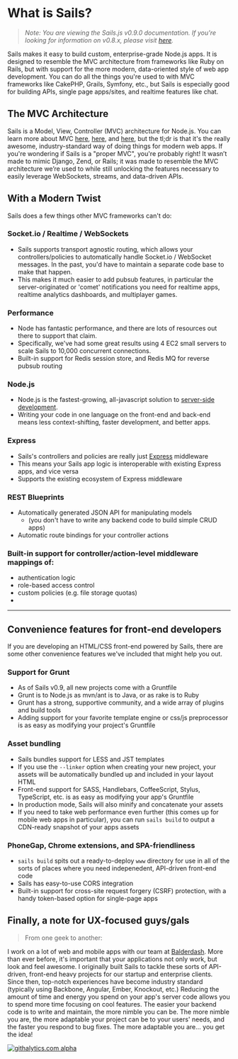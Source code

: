 # What is Sails?
> _Note: You are viewing the Sails.js v0.9.0 documentation.  If you're looking for information on v0.8.x, please visit [here](http://08x.sailsjs.org)._

Sails makes it easy to build custom, enterprise-grade Node.js apps. It is designed to resemble the MVC architecture from frameworks like Ruby on Rails, but with support for the more modern, data-oriented style of web app development.
You can do all the things you're used to with MVC frameworks like CakePHP, Grails, Symfony, etc., but Sails is especially good for building APIs, single page apps/sites, and realtime features like chat.


## The MVC Architecture
Sails is a Model, View, Controller (MVC) architecture for Node.js. You can learn more about MVC <a href="https://docs.djangoproject.com/en/dev/faq/general/#django-appears-to-be-a-mvc-framework-but-you-call-the-controller-the-view-and-the-view-the-template-how-come-you-don-t-use-the-standard-names">here</a>, <a href="http://symfony.com/legacy/doc/askeet/1_0/en/3">here</a>, and <a href="http://guides.rubyonrails.org/getting_started.html#the-mvc-architecture">here</a>, but the tl;dr is that it's the really awesome, industry-standard way of doing things for modern web apps.
If you're wondering if Sails is a "proper MVC", you're probably right! It wasn’t made to mimic Django, Zend, or Rails; it was made to resemble the MVC architecture we’re used to while still unlocking the features necessary to easily leverage WebSockets, streams, and data-driven APIs.


## With a Modern Twist
Sails does a few things other MVC frameworks can't do:


### Socket.io / Realtime / WebSockets
  + Sails supports transport agnostic routing, which allows your controllers/policies to automatically handle Socket.io / WebSocket messages.  In the past, you'd have to maintain a separate code base to make that happen.
  + This makes it much easier to add pubsub features, in particular the server-originated or 'comet' notifications you need for realtime apps, realtime analytics dashboards, and multiplayer games.

### Performance
  + Node has fantastic performance, and there are lots of resources out there to support that claim.
  + Specifically, we've had some great results using 4 EC2 small servers to scale Sails to 10,000 concurrent connections.
  + Built-in support for Redis session store, and Redis MQ for reverse pubsub routing

### Node.js
  + Node.js is the fastest-growing, all-javascript solution to <a href="https://www.youtube.com/watch?v=jo_B4LTHi3I">server-side development</a>.
  + Writing your code in one language on the front-end and back-end means less context-shifting, faster development, and better apps.

### Express
  + Sails's controllers and policies are really just [Express](http://expressjs.com/) middleware
  + This means your Sails app logic is interoperable with existing Express apps, and vice versa
  + Supports the existing ecosystem of Express middleware

### REST Blueprints
  + Automatically generated JSON API for manipulating models
    + (you don't have to write any backend code to build simple CRUD apps)
  + Automatic route bindings for your controller actions

### Built-in support for controller/action-level middleware mappings of:
  + authentication logic
  + role-based access control
  + custom policies (e.g. file storage quotas)
  + 

---
## Convenience features for front-end developers
If you are developing an HTML/CSS front-end powered by Sails, there are some other convenience features we've included that might help you out.

### Support for Grunt
  + As of Sails v0.9, all new projects come with a Gruntfile
  + Grunt is to Node.js as mvn/ant is to Java, or as rake is to Ruby
  + Grunt has a strong, supportive community, and a wide array of plugins and build tools
  + Adding support for your favorite template engine or css/js preprocessor is as easy as modifying your project's Gruntfile

### Asset bundling
  + Sails bundles support for LESS and JST templates
  + If you use the `--linker` option when creating your new project, your assets will be automatically bundled up and included in your layout HTML
  + Front-end support for SASS, Handlebars, CoffeeScript, Stylus, TypeScript, etc. is as easy as modifying your app's Gruntfile
  + In production mode, Sails will also minify and concatenate your assets
  + If you need to take web performance even further (this comes up for mobile web apps in particular), you can run `sails build` to output a CDN-ready snapshot of your apps assets    

### PhoneGap, Chrome extensions, and SPA-friendliness
  + `sails build` spits out a ready-to-deploy `www` directory for use in all of the sorts of places where you need indepenedent, API-driven front-end code
  + Sails has easy-to-use CORS integration
  + Built-in support for cross-site request forgery (CSRF) protection, with a handy token-based option for single-page apps



## Finally, a note for UX-focused guys/gals
> From one geek to another:

I work on a lot of web and mobile apps with our team at <a href="http://balderdash.co">Balderdash</a>.  More than ever before, it's important that your applications not only work, but look and feel awesome.
I originally built Sails to tackle these sorts of API-driven, front-end heavy projects for our startup and enterprise clients.  Since then, top-notch experiences have become industry standard (typically using Backbone, Angular, Ember, Knockout, etc.)
Reducing the amount of time and energy you spend on your app's server code allows you to spend more time focusing on cool features.  The easier your backend code is to write and maintain, the more nimble you can be.  The more nimble you are, the more adaptable your project can be to your users' needs, and the faster you respond to bug fixes.  The more adaptable you are... you get the idea!

[![githalytics.com alpha](https://cruel-carlota.pagodabox.com/8acf2fc2ca0aca8a3018e355ad776ed7 "githalytics.com")](http://githalytics.com/balderdashy/sails/wiki/what_is_sails)
